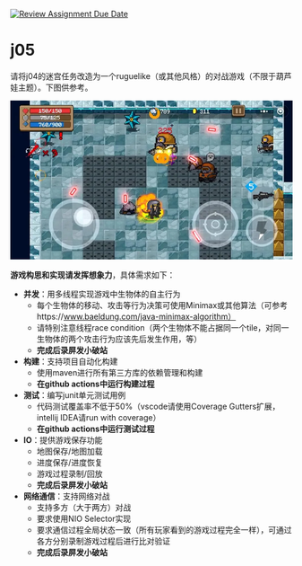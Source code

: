 [![Review Assignment Due Date](https://classroom.github.com/assets/deadline-readme-button-22041afd0340ce965d47ae6ef1cefeee28c7c493a6346c4f15d667ab976d596c.svg)](https://classroom.github.com/a/RIFOjVy2)
# j05

请将j04的迷宫任务改造为一个ruguelike（或其他风格）的对战游戏（不限于葫芦娃主题）。下图供参考。

![](0.webp)

**游戏构思和实现请发挥想象力**，具体需求如下：

- **并发**：用多线程实现游戏中生物体的自主行为
  - 每个生物体的移动、攻击等行为决策可使用Minimax或其他算法（可参考https://www.baeldung.com/java-minimax-algorithm）
  - 请特别注意线程race condition（两个生物体不能占据同一个tile，对同一生物体的两个攻击行为应该先后发生作用，等）
  - **完成后录屏发小破站**
- **构建**：支持项目自动化构建
  - 使用maven进行所有第三方库的依赖管理和构建
  - **在github actions中运行构建过程**
- **测试**：编写junit单元测试用例
  - 代码测试覆盖率不低于50%（vscode请使用Coverage Gutters扩展，intellij IDEA请run with coverage）
  - **在github actions中运行测试过程**
- **IO**：提供游戏保存功能
  - 地图保存/地图加载
  - 进度保存/进度恢复
  - 游戏过程录制/回放
  - **完成后录屏发小破站**
- **网络通信**：支持网络对战
  - 支持多方（大于两方）对战
  - 要求使用NIO Selector实现
  - 要求通信过程全局状态一致（所有玩家看到的游戏过程完全一样），可通过各方分别录制游戏过程后进行比对验证
  - **完成后录屏发小破站**




